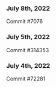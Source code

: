 ### July 8th, 2022

Commit #7076

### July 5th, 2022

Commit #314353


### July 4th, 2022

Commit #72281
